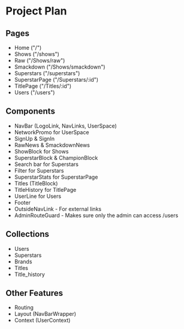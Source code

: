 # Project Plan

## Pages
- Home ("/")
- Shows ("/shows")
- Raw ("/Shows/raw")
- Smackdown ("/Shows/smackdown")
- Superstars ("/superstars")
- SuperstarPage ("/Superstars/:id")
- TitlePage ("/Titles/:id")
- Users ("/users")

## Components
- NavBar (LogoLink, NavLinks, UserSpace)
- NetworkPromo for UserSpace
- SignUp & SignIn
- RawNews & SmackdownNews
- ShowBlock for Shows
- SuperstarBlock & ChampionBlock
- Search bar for Superstars
- Filter for Superstars
- SuperstarStats for SuperstarPage
- Titles (TitleBlock)
- TitleHistory for TitlePage
- UserLine for Users
- Footer
- OutsideNavLink - For external links
- AdminRouteGuard - Makes sure only the admin can access /users

## Collections
- Users
- Superstars
- Brands
- Titles
- Title_history

## Other Features
- Routing
- Layout (NavBarWrapper)
- Context (UserContext)